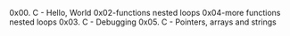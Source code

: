 0x00. C - Hello, World
0x02-functions nested loops
0x04-more functions nested loops
0x03. C - Debugging
0x05. C - Pointers, arrays and strings

